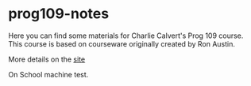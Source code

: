 # prog109-notes

Here you can find some materials for Charlie Calvert's Prog 109 course. This course is based on courseware originally created by Ron Austin.

More details on the [site](https://www.elvenware.com/teach/prog109)

On School machine test.